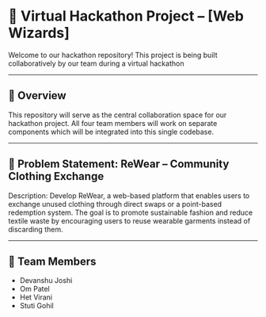 ﻿# 🚀 Virtual Hackathon Project – [Web Wizards]

Welcome to our hackathon repository! This project is being built collaboratively by our team during a virtual hackathon

---

## 🧠 Overview

This repository will serve as the central collaboration space for our hackathon project. All four team members will work on separate components which will be integrated into this single codebase.

---

## 🧩 Problem Statement: ReWear – Community Clothing Exchange

Description: Develop ReWear, a web-based platform that enables users to exchange unused clothing through direct swaps or a point-based redemption system. The goal is to promote sustainable fashion and reduce textile waste by encouraging users to reuse wearable garments instead of discarding them.

---

## 👥 Team Members

- Devanshu Joshi
- Om Patel
- Het Virani
- Stuti Gohil